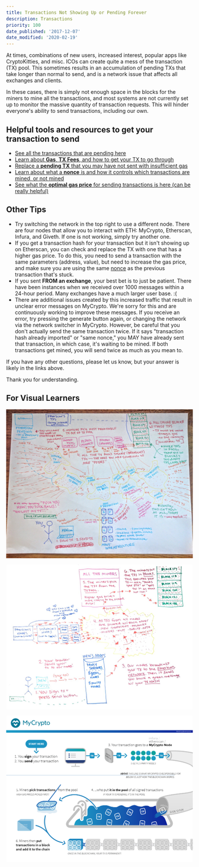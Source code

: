 ```yaml
---
title: Transactions Not Showing Up or Pending Forever
description: Transactions
priority: 100
date_published: '2017-12-07'
date_modified: '2020-02-19'
---
```


At times, combinations of new users, increased interest, popular apps like CryptoKitties, and misc. ICOs can create quite a mess of the transaction (TX) pool. This sometimes results in an accumulation of pending TXs that take longer than normal to send, and is a network issue that affects all exchanges and clients.

In these cases, there is simply not enough space in the blocks for the miners to mine all the transactions, and most systems are not currently set up to monitor the massive quantity of transaction requests. This will hinder everyone's ability to send transactions, including our own.

## Helpful tools and resources to get your transaction to send

* [See all the transactions that are pending here](https://etherscan.io/txsPending)
* [Learn about **Gas**, **TX Fees**, and how to get your TX to go through](/general-knowledge/ethereum-blockchain/what-is-gas)
* [Replace a **pending TX** that you may have not sent with insufficient gas](/how-to/sending/checking-or-replacing-a-transaction-after-it-has-been-sent)
* [Learn about what a **nonce** is and how it controls which transactions are mined, or not mined](/general-knowledge/ethereum-blockchain/what-is-nonce)
* [See what the **optimal gas price** for sending transactions is here (can be really helpful)](https://ethgasstation.info/)

## Other Tips

* Try switching the network in the top right to use a different node. There are four nodes that allow you to interact with ETH: MyCrypto, Etherscan, Infura, and Giveth. If one is not working, simply try another one.
* If you get a transaction hash for your transaction but it isn't showing up on Etherscan, you can check and replace the TX with one that has a higher gas price. To do this, you need to send a transaction with the same parameters (address, value), but need to increase the gas price, and make sure you are using the same [nonce](/general-knowledge/ethereum-blockchain/what-is-nonce) as the previous transaction that's stuck.
* If you sent **FROM an exchange**, your best bet is to just be patient. There have been instances when we received over 1000 messages within a 24-hour period. Many exchanges have a much larger user base. :(
* There are additional issues created by this increased traffic that result in unclear error messages on MyCrypto. We're sorry for this and are continuously working to improve these messages. If you receive an error, try pressing the generate button again, or changing the network via the network switcher in MyCrypto. However, be careful that you don't actually send the same transaction twice. If it says "transaction hash already imported" or "same nonce," you MAY have already sent that transaction, in which case, it's waiting to be mined. If both transactions get mined, you will send twice as much as you mean to.

If you have any other questions, please let us know, but your answer is likely in the links above.

Thank you for understanding.

## For Visual Learners

![Transaction pool 1](../../assets/troubleshooting/sending/transactions-not-showing-or-pending/transaction-pool-1.jpg)

![Transaction pool 2](../../assets/troubleshooting/sending/transactions-not-showing-or-pending/transaction-pool-2.jpg)

![Transaction pool infographic](../../assets/shared/transaction-pool-infographic.png)
